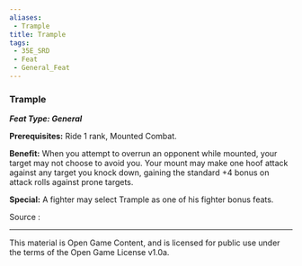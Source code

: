 ```yaml
---
aliases:
 - Trample
title: Trample
tags: 
 - 35E_SRD
 - Feat
 - General_Feat
---
```

### Trample 
***Feat Type: General***

**Prerequisites:** Ride 1 rank, Mounted Combat.

**Benefit:** When you attempt to overrun an opponent while mounted, your
target may not choose to avoid you. Your mount may make one hoof attack
against any target you knock down, gaining the standard +4 bonus on
attack rolls against prone targets.

**Special:** A fighter may select Trample as one of his fighter bonus
feats.


Source :



---



This material is Open Game Content, and is licensed for public use under the terms of the Open Game License v1.0a.

